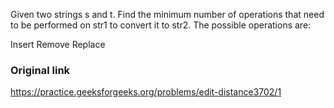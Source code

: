 Given two strings s and t. Find the minimum number of operations that need to be performed on str1 to convert it to str2. The possible operations are:

Insert
Remove
Replace

### Original link
https://practice.geeksforgeeks.org/problems/edit-distance3702/1